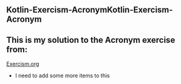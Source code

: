 ## Kotlin-Exercism-AcronymKotlin-Exercism-Acronym
## This is my solution to the Acronym exercise from: 
[Exercism.org](https://exercism.org/tracks/kotlin/exercises/acronym)
* I need to add some more items to this

